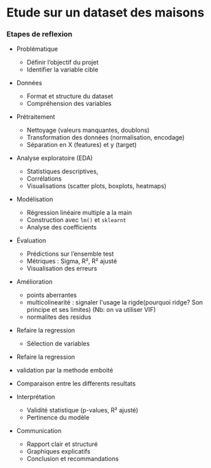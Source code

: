 # Etude sur un dataset des maisons

### Etapes de reflexion

- Problématique
    - Définir l’objectif du projet
    - Identifier la variable cible

- Données
    - Format et structure du dataset
    - Compréhension des variables

- Prétraitement
    - Nettoyage (valeurs manquantes, doublons)
    - Transformation des données (normalisation, encodage)
    - Séparation en X (features) et y (target)

- Analyse exploratoire (EDA)
    - Statistiques descriptives,
    - Corrélations
    - Visualisations (scatter plots, boxplots, heatmaps)

- Modélisation
    - Régression linéaire multiple a la main
    - Construction avec `lm()` et `sklearnt`
    - Analyse des coefficients

- Évaluation
    - Prédictions sur l’ensemble test
    - Métriques : Sigma, R², R² ajusté
    - Visualisation des erreurs

- Amélioration
    - points aberrantes
    - multicolinearité  : signaler l'usage la rigde(pourquoi ridge? Son principe et ses limites) (Nb: on va utiliser VIF)
    - normalites des residus
- Refaire la regression

    - Sélection de variables
- Refaire la regression
- validation par la methode emboité

- Comparaison entre les differents resultats


- Interprétation
    - Validité statistique (p-values, R² ajusté)
    - Pertinence du modèle

- Communication
    - Rapport clair et structuré
    - Graphiques explicatifs
    - Conclusion et recommandations

